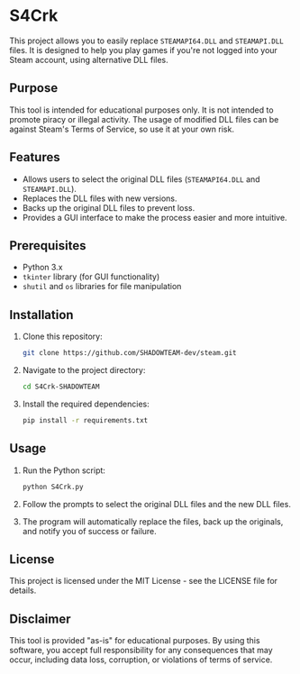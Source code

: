 # S4Crk

This project allows you to easily replace `STEAMAPI64.DLL` and `STEAMAPI.DLL` files. It is designed to help you play games if you're not logged into your Steam account, using alternative DLL files.

## Purpose

This tool is intended for educational purposes only. It is not intended to promote piracy or illegal activity. The usage of modified DLL files can be against Steam's Terms of Service, so use it at your own risk.

## Features

- Allows users to select the original DLL files (`STEAMAPI64.DLL` and `STEAMAPI.DLL`).
- Replaces the DLL files with new versions.
- Backs up the original DLL files to prevent loss.
- Provides a GUI interface to make the process easier and more intuitive.

## Prerequisites

- Python 3.x
- `tkinter` library (for GUI functionality)
- `shutil` and `os` libraries for file manipulation

## Installation

1. Clone this repository:

    ```bash
    git clone https://github.com/SHADOWTEAM-dev/steam.git
    ```

2. Navigate to the project directory:

    ```bash
    cd S4Crk-SHADOWTEAM
    ```

3. Install the required dependencies:

    ```bash
    pip install -r requirements.txt
    ```

## Usage

1. Run the Python script:

    ```bash
    python S4Crk.py
    ```

2. Follow the prompts to select the original DLL files and the new DLL files.
3. The program will automatically replace the files, back up the originals, and notify you of success or failure.

## License

This project is licensed under the MIT License - see the LICENSE file for details.

## Disclaimer

This tool is provided "as-is" for educational purposes. By using this software, you accept full responsibility for any consequences that may occur, including data loss, corruption, or violations of terms of service.
